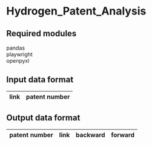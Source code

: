 # Hydrogen_Patent_Analysis
## Required modules
pandas  
playwright  
openpyxl
## Input data format
|link|patent number|
|---|---|
## Output data format
|patent number|link|backward|forward|
|---|---|---|---|
